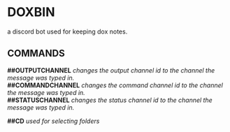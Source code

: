 # DOXBIN
a discord bot used for keeping dox notes.

## COMMANDS

**##OUTPUTCHANNEL** *changes the output channel id to the channel the message was typed in.*          
**##COMMANDCHANNEL** *changes the command channel id to the channel the message was typed in.*      
**##STATUSCHANNEL** *changes the status channel id to the channel the message was typed in.*        
          
**##CD** **<NAME>** *used for selecting folders*      
